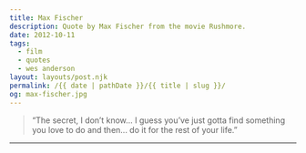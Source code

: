 ```yaml
---
title: Max Fischer
description: Quote by Max Fischer from the movie Rushmore.
date: 2012-10-11
tags: 
  - film
  - quotes
  - wes anderson
layout: layouts/post.njk
permalink: /{{ date | pathDate }}/{{ title | slug }}/
og: max-fischer.jpg
---
```


> “The secret, I don’t know... I guess you’ve just gotta find something you love to do and then... do it for the rest of your life.”

---
